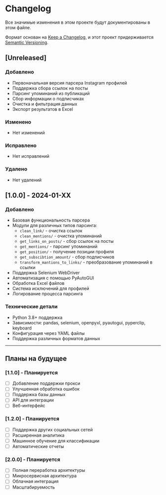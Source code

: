 # Changelog

Все значимые изменения в этом проекте будут документированы в этом файле.

Формат основан на [Keep a Changelog](https://keepachangelog.com/en/1.0.0/),
и этот проект придерживается [Semantic Versioning](https://semver.org/spec/v2.0.0.html).

## [Unreleased]

### Добавлено
- Первоначальная версия парсера Instagram профилей
- Поддержка сбора ссылок на посты
- Парсинг упоминаний из публикаций
- Сбор информации о подписчиках
- Очистка и фильтрация данных
- Экспорт результатов в Excel

### Изменено
- Нет изменений

### Исправлено
- Нет исправлений

### Удалено
- Нет удалений

## [1.0.0] - 2024-01-XX

### Добавлено
- Базовая функциональность парсера
- Модули для различных типов парсинга:
  - `clean_link/` - очистка ссылок
  - `clean_mentions/` - очистка упоминаний
  - `get_links_on_posts/` - сбор ссылок на посты
  - `get_mentions/` - парсинг упоминаний
  - `get_position/` - получение позиции профиля
  - `get_subscibtion_amount/` - сбор подписчиков
  - `transform_mantions_to_links/` - преобразование упоминаний в ссылки
- Поддержка Selenium WebDriver
- Автоматизация с помощью PyAutoGUI
- Обработка Excel файлов
- Система исключений для профилей
- Логирование процесса парсинга

### Технические детали
- Python 3.8+ поддержка
- Зависимости: pandas, selenium, openpyxl, pyautogui, pyperclip, keyboard
- Конфигурация через YAML файлы
- Поддержка различных форматов данных

---

## Планы на будущее

### [1.1.0] - Планируется
- [ ] Добавление поддержки прокси
- [ ] Улучшенная обработка ошибок
- [ ] Поддержка базы данных
- [ ] API для интеграции
- [ ] Веб-интерфейс

### [1.2.0] - Планируется
- [ ] Поддержка других социальных сетей
- [ ] Расширенная аналитика
- [ ] Машинное обучение для классификации
- [ ] Автоматические отчеты

### [2.0.0] - Планируется
- [ ] Полная переработка архитектуры
- [ ] Микросервисная архитектура
- [ ] Облачная интеграция
- [ ] Масштабируемость
